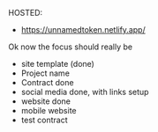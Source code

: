 
HOSTED:
- https://unnamedtoken.netlify.app/


Ok now the focus should really be


- site template (done)
- Project name
- Contract done
- social media done, with links setup
- website done
- mobile website
- test contract